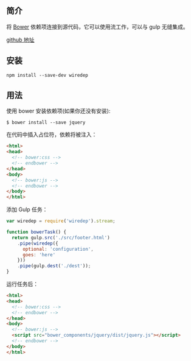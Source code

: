 ## 简介

将 [Bower](http://bower.io/) 依赖项连接到源代码，它可以使用流工作，可以与 gulp 无缝集成。

[github 地址](https://github.com/taptapship/wiredep)

## 安装

```
npm install --save-dev wiredep
```

## 用法

使用 bower 安装依赖项\(如果你还没有安装\):

```
$ bower install --save jquery
```

在代码中插入占位符，依赖将被注入：

```html
<html>
<head>
  <!-- bower:css -->
  <!-- endbower -->
</head>
<body>
  <!-- bower:js -->
  <!-- endbower -->
</body>
</html>
```

添加 Gulp 任务：

```js
var wiredep = require('wiredep').stream;

function bowerTask() {
  return gulp.src('./src/footer.html')
    .pipe(wiredep({
      optional: 'configuration',
      goes: 'here'
    }))
    .pipe(gulp.dest('./dest'));
}
```

运行任务后：

```html
<html>
<head>
  <!-- bower:css -->
  <!-- endbower -->
</head>
<body>
  <!-- bower:js -->
  <script src="bower_components/jquery/dist/jquery.js"></script>
  <!-- endbower -->
</body>
</html>
```



